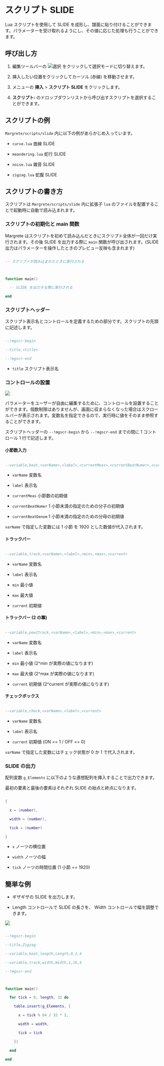 # スクリプト SLIDE

Lua スクリプトを使用して SLIDE を成形し、譜面に貼り付けることができます。パラメーターを受け取れるようにし、その値に応じた処理も行うことができます。



## 呼び出し方

1. 編集ツールバーの ![選択](imgs/edit-toolbar-select.png) をクリックして選択モードに切り替えます。

2. 挿入したい位置をクリックしてカーソル (赤線) を移動させます。

3. メニューの **挿入** > **スクリプト SLIDE** をクリックします。

4. **スクリプト:** のドロップダウンリストから呼び出すスクリプトを選択することができます。



## スクリプトの例

`Margrete/scripts/slide` 内に以下の例があらかじめ入っています。

* `curve.lua` 曲線 SLIDE

* `meandering.lua` 蛇行 SLIDE

* `noise.lua` 雑音 SLIDE

* `zigzag.lua` 蛇腹 SLIDE



## スクリプトの書き方

スクリプトは `Margrete/scripts/slide` 内に拡張子 `lua` のファイルを配置することで起動時に自動で読み込まれます。



### スクリプトの初期化と main 関数

Margrete はスクリプトを初めて読み込んだときにスクリプト全体が一回だけ実行されます。その後 SLIDE を出力する際に `main` 関数が呼び出されます。(SLIDE 出力はパラメーターを操作したときのプレビュー反映も含まれます)



```lua

-- スクリプトが読み込まれたときに実行される



function main()

  -- SLIDE を出力する際に実行される

end

```



### スクリプトヘッダー

スクリプト表示名とコントロールを定義するための部分です。スクリプトの先頭に記述します。



```lua

--!mgscr-begin

--title,<title>

--!mgscr-end

```



* `title` スクリプト表示名



### コントロールの設置

![](imgs/script-slide-ctrls.png)  

パラメーターをユーザーが自由に編集するために、コントロールを設置することができます。個数制限はありませんが、画面に収まらなくなった場合はスクロールバーが表示されます。変数名を指定できるので、実行時に値をそのまま参照することができます。  

スクリプトヘッダーの `--!mgscr-begin` から `--!mgscr-end` までの間に 1 コントロール 1 行で記述します。



#### 小節数入力

```lua

--variable,beat,<varName>,<label>,<currentMeas>,<currentBeatNumer>,<currentBeatDenom>

```



* `varName` 変数名

* `label` 表示名

* `currentMeas` 小節数の初期値

* `currentBeatNumer` 1 小節未満の指定のための分子の初期値

* `currentBeatDenom` 1 小節未満の指定のための分母の初期値



`varName` で指定した変数には 1 小節 を 1920 とした数値が代入されます。



#### トラックバー

```lua

--variable,track,<varName>,<label>,<min>,<max>,<current>

```



* `varName` 変数名

* `label` 表示名

* `min` 最小値

* `max` 最大値

* `current` 初期値



#### トラックバー (2 の冪)

```lua

--variable,pow2track,<varName>,<label>,<min>,<max>,<current>

```



* `varName` 変数名

* `label` 表示名

* `min` 最小値 (2^min が実際の値になります)

* `max` 最大値 (2^max が実際の値になります)

* `current` 初期値 (2^current が実際の値になります)





#### チェックボックス

```lua

--variable,check,<varName>,<label>,<current>

```



* `varName` 変数名

* `label` 表示名

* `current` 初期値 (ON == 1 / OFF == 0)



`varName` で指定した変数にはチェック状態が 0 か 1 で代入されます。





### SLIDE の出力

配列変数 `g_Elements` に以下のような連想配列を挿入することで出力できます。  

最初の要素と最後の要素はそれぞれ SLIDE の始点と終点になります。



```lua

{

  x = (number),

  width = (number),

  tick = (number)

}

```



* `x` ノーツの横位置

* `width` ノーツの幅

* `tick` ノーツの時間位置 (1 小節 == 1920)



## 簡単な例

* ギザギザの SLIDE を出力します。

* Length コントロールで SLIDE の長さを、 Width コントロールで幅を調整できます。



![](imgs/script-slide-example.png)



```lua

--!mgscr-begin

--title,Zigzag

--variable,beat,length,Length,0,1,4

--variable,track,width,Width,1,16,4

--!mgscr-end



function main()

  for tick = 0, length, 32 do

    table.insert(g_Elements, {

      x = tick % 64 / 32 * 2,

      width = width,

      tick = tick

    })

  end

end

```

